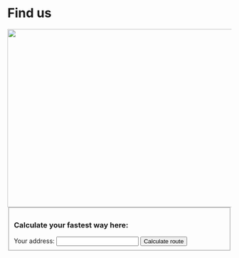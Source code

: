 # Find us

<div id="google-map">
	<a href="http://www.google.com/maps/place/2190+East+44th+Avenue,+V5P+1N2+Vancouver,+BC">
		<img src="http://maps.googleapis.com/maps/api/staticmap?zoom=16&size=600x400&sensor=false&markers=color:0xc40807%7C2190+East+44th+Avenue,+V5P+1N2+Vancouver,+BC" height="400" width="600">
	</a>
</div>

<form action="http://maps.google.com/" method="get" class="route-planner">
	<fieldset>
		<h3>Calculate your fastest way here:</h3>
		<div class="address-controls">
			<label for="saddr">Your address: </label>
			<input type="text" id="saddr" name="saddr" class="address_input" />
			<input type="submit" value="Calculate route" class="btn btn-default" />
			<input type="hidden" name="daddr" value="2190+East+44th+Avenue,+V5P+1N2+Vancouver,+BC" />
		</div>
	</fieldset>
</form>